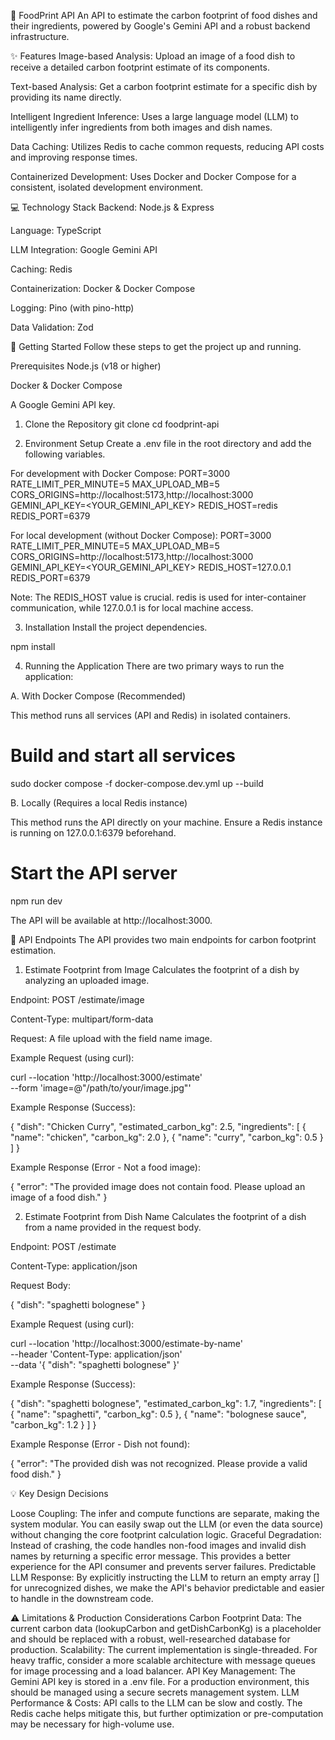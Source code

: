 🌿 FoodPrint API
An API to estimate the carbon footprint of food dishes and their ingredients, powered by Google's Gemini API and a robust backend infrastructure.

✨ Features
Image-based Analysis: Upload an image of a food dish to receive a detailed carbon footprint estimate of its components.

Text-based Analysis: Get a carbon footprint estimate for a specific dish by providing its name directly.

Intelligent Ingredient Inference: Uses a large language model (LLM) to intelligently infer ingredients from both images and dish names.

Data Caching: Utilizes Redis to cache common requests, reducing API costs and improving response times.

Containerized Development: Uses Docker and Docker Compose for a consistent, isolated development environment.

💻 Technology Stack
Backend: Node.js & Express

Language: TypeScript

LLM Integration: Google Gemini API

Caching: Redis

Containerization: Docker & Docker Compose

Logging: Pino (with pino-http)

Data Validation: Zod

🚀 Getting Started
Follow these steps to get the project up and running.

Prerequisites
Node.js (v18 or higher)

Docker & Docker Compose

A Google Gemini API key.

1. Clone the Repository
git clone 
cd foodprint-api

2. Environment Setup
Create a .env file in the root directory and add the following variables.

For development with Docker Compose:
PORT=3000
RATE_LIMIT_PER_MINUTE=5
MAX_UPLOAD_MB=5
CORS_ORIGINS=http://localhost:5173,http://localhost:3000
GEMINI_API_KEY=<YOUR_GEMINI_API_KEY>
REDIS_HOST=redis
REDIS_PORT=6379

For local development (without Docker Compose):
PORT=3000
RATE_LIMIT_PER_MINUTE=5
MAX_UPLOAD_MB=5
CORS_ORIGINS=http://localhost:5173,http://localhost:3000
GEMINI_API_KEY=<YOUR_GEMINI_API_KEY>
REDIS_HOST=127.0.0.1
REDIS_PORT=6379

Note: The REDIS_HOST value is crucial. redis is used for inter-container communication, while 127.0.0.1 is for local machine access.

3. Installation
Install the project dependencies.

npm install

4. Running the Application
There are two primary ways to run the application:

A. With Docker Compose (Recommended)

This method runs all services (API and Redis) in isolated containers.

# Build and start all services
sudo docker compose -f docker-compose.dev.yml up --build

B. Locally (Requires a local Redis instance)

This method runs the API directly on your machine. Ensure a Redis instance is running on 127.0.0.1:6379 beforehand.

# Start the API server
npm run dev

The API will be available at http://localhost:3000.

📝 API Endpoints
The API provides two main endpoints for carbon footprint estimation.

1. Estimate Footprint from Image
Calculates the footprint of a dish by analyzing an uploaded image.

Endpoint: POST /estimate/image

Content-Type: multipart/form-data

Request: A file upload with the field name image.

Example Request (using curl):

curl --location 'http://localhost:3000/estimate' \
--form 'image=@"/path/to/your/image.jpg"'

Example Response (Success):

{
    "dish": "Chicken Curry",
    "estimated_carbon_kg": 2.5,
    "ingredients": [
        {
            "name": "chicken",
            "carbon_kg": 2.0
        },
        {
            "name": "curry",
            "carbon_kg": 0.5
        }
    ]
}

Example Response (Error - Not a food image):

{
    "error": "The provided image does not contain food. Please upload an image of a food dish."
}

2. Estimate Footprint from Dish Name
Calculates the footprint of a dish from a name provided in the request body.

Endpoint: POST /estimate

Content-Type: application/json

Request Body:

{
  "dish": "spaghetti bolognese"
}

Example Request (using curl):

curl --location 'http://localhost:3000/estimate-by-name' \
--header 'Content-Type: application/json' \
--data '{
    "dish": "spaghetti bolognese"
}'

Example Response (Success):

{
    "dish": "spaghetti bolognese",
    "estimated_carbon_kg": 1.7,
    "ingredients": [
        {
            "name": "spaghetti",
            "carbon_kg": 0.5
        },
        {
            "name": "bolognese sauce",
            "carbon_kg": 1.2
        }
    ]
}

Example Response (Error - Dish not found):

{
    "error": "The provided dish was not recognized. Please provide a valid food dish."
}

💡 Key Design Decisions

Loose Coupling: The infer and compute functions are separate, making the system modular. You can easily swap out the LLM (or even the data source) without changing the core footprint calculation logic.
Graceful Degradation: Instead of crashing, the code handles non-food images and invalid dish names by returning a specific error message. This provides a better experience for the API consumer and prevents server failures.
Predictable LLM Response: By explicitly instructing the LLM to return an empty array [] for unrecognized dishes, we make the API's behavior predictable and easier to handle in the downstream code.

⚠️ Limitations & Production Considerations
Carbon Footprint Data: The current carbon data (lookupCarbon and getDishCarbonKg) is a placeholder and should be replaced with a robust, well-researched database for production.
Scalability: The current implementation is single-threaded. For heavy traffic, consider a more scalable architecture with message queues for image processing and a load balancer.
API Key Management: The Gemini API key is stored in a .env file. For a production environment, this should be managed using a secure secrets management system.
LLM Performance & Costs: API calls to the LLM can be slow and costly. The Redis cache helps mitigate this, but further optimization or pre-computation may be necessary for high-volume use.
